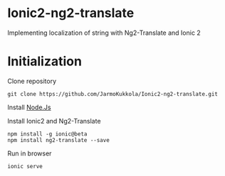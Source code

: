 # Ionic2-ng2-translate
Implementing localization of string with Ng2-Translate and Ionic 2

# Initialization

Clone repository

```Batchfile
git clone https://github.com/JarmoKukkola/Ionic2-ng2-translate.git
```

Install [Node.Js](https://nodejs.org/en/)

Install Ionic2 and Ng2-Translate

```Batchfile
npm install -g ionic@beta
npm install ng2-translate --save
```

Run in browser

```Batchfile
ionic serve
```
